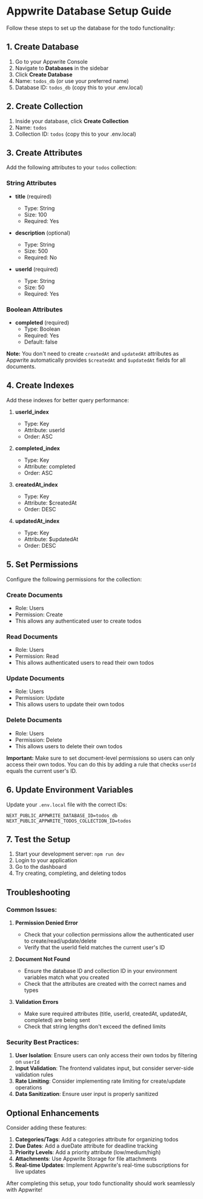 # Appwrite Database Setup Guide

Follow these steps to set up the database for the todo functionality:

## 1. Create Database

1. Go to your Appwrite Console
2. Navigate to **Databases** in the sidebar
3. Click **Create Database**
4. Name: `todos_db` (or use your preferred name)
5. Database ID: `todos_db` (copy this to your .env.local)

## 2. Create Collection

1. Inside your database, click **Create Collection**
2. Name: `todos`
3. Collection ID: `todos` (copy this to your .env.local)

## 3. Create Attributes

Add the following attributes to your `todos` collection:

### String Attributes
- **title** (required)
  - Type: String
  - Size: 100
  - Required: Yes

- **description** (optional)
  - Type: String
  - Size: 500
  - Required: No

- **userId** (required)
  - Type: String
  - Size: 50
  - Required: Yes

### Boolean Attributes
- **completed** (required)
  - Type: Boolean
  - Required: Yes
  - Default: false

**Note:** You don't need to create `createdAt` and `updatedAt` attributes as Appwrite automatically provides `$createdAt` and `$updatedAt` fields for all documents.

## 4. Create Indexes

Add these indexes for better query performance:

1. **userId_index**
   - Type: Key
   - Attribute: userId
   - Order: ASC

2. **completed_index**
   - Type: Key
   - Attribute: completed
   - Order: ASC

3. **createdAt_index**
   - Type: Key
   - Attribute: $createdAt
   - Order: DESC

4. **updatedAt_index**
   - Type: Key
   - Attribute: $updatedAt
   - Order: DESC

## 5. Set Permissions

Configure the following permissions for the collection:

### Create Documents
- Role: Users
- Permission: Create
- This allows any authenticated user to create todos

### Read Documents
- Role: Users
- Permission: Read
- This allows authenticated users to read their own todos

### Update Documents
- Role: Users
- Permission: Update
- This allows users to update their own todos

### Delete Documents
- Role: Users
- Permission: Delete
- This allows users to delete their own todos

**Important:** Make sure to set document-level permissions so users can only access their own todos. You can do this by adding a rule that checks `userId` equals the current user's ID.

## 6. Update Environment Variables

Update your `.env.local` file with the correct IDs:

```env
NEXT_PUBLIC_APPWRITE_DATABASE_ID=todos_db
NEXT_PUBLIC_APPWRITE_TODOS_COLLECTION_ID=todos
```

## 7. Test the Setup

1. Start your development server: `npm run dev`
2. Login to your application
3. Go to the dashboard
4. Try creating, completing, and deleting todos

## Troubleshooting

### Common Issues:

1. **Permission Denied Error**
   - Check that your collection permissions allow the authenticated user to create/read/update/delete
   - Verify that the userId field matches the current user's ID

2. **Document Not Found**
   - Ensure the database ID and collection ID in your environment variables match what you created
   - Check that the attributes are created with the correct names and types

3. **Validation Errors**
   - Make sure required attributes (title, userId, createdAt, updatedAt, completed) are being sent
   - Check that string lengths don't exceed the defined limits

### Security Best Practices:

1. **User Isolation**: Ensure users can only access their own todos by filtering on `userId`
2. **Input Validation**: The frontend validates input, but consider server-side validation rules
3. **Rate Limiting**: Consider implementing rate limiting for create/update operations
4. **Data Sanitization**: Ensure user input is properly sanitized

## Optional Enhancements

Consider adding these features:

1. **Categories/Tags**: Add a categories attribute for organizing todos
2. **Due Dates**: Add a dueDate attribute for deadline tracking
3. **Priority Levels**: Add a priority attribute (low/medium/high)
4. **Attachments**: Use Appwrite Storage for file attachments
5. **Real-time Updates**: Implement Appwrite's real-time subscriptions for live updates

After completing this setup, your todo functionality should work seamlessly with Appwrite!
